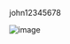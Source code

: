 john12345678

![image](https://github.com/johnng44/comp3111-lab1-2022f/screenshot/gitHistory.png?raw=true)